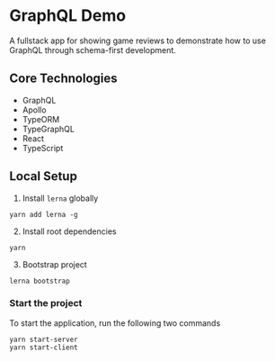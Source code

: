 # GraphQL Demo
A fullstack app for showing game reviews to demonstrate how to use GraphQL through schema-first development.

## Core Technologies
- GraphQL
- Apollo
- TypeORM
- TypeGraphQL
- React
- TypeScript

## Local Setup

1. Install `lerna` globally

```shell
yarn add lerna -g
```

2. Install root dependencies

```shell
yarn
```

3. Bootstrap project

```shell
lerna bootstrap
```

### Start the project

To start the application, run the following two commands

```shell
yarn start-server
yarn start-client
```